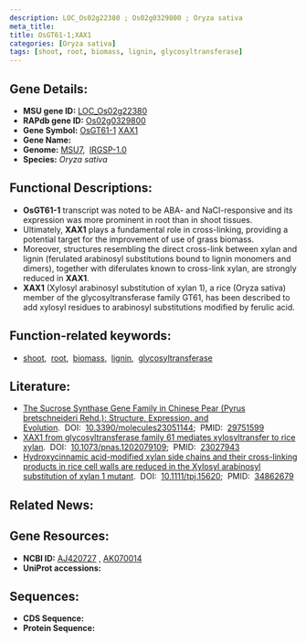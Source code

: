 ```yaml
---
description: LOC_Os02g22380 ; Os02g0329800 ; Oryza sativa
meta_title:
title: OsGT61-1;XAX1
categories: [Oryza sativa]
tags: [shoot, root, biomass, lignin, glycosyltransferase]
---
```


## Gene Details:
- **MSU gene ID:** [LOC_Os02g22380](http://rice.uga.edu/cgi-bin/ORF_infopage.cgi?orf=LOC_Os02g22380)  
- **RAPdb gene ID:** [Os02g0329800](https://rapdb.dna.affrc.go.jp/locus/?name=Os02g0329800)  
- **Gene Symbol:** <u>OsGT61-1</u>&nbsp;<u>XAX1</u>
- **Gene Name:**
- **Genome:**  [MSU7](http://rice.uga.edu/),&nbsp;&nbsp;[IRGSP-1.0](https://rapdb.dna.affrc.go.jp/download/irgsp1.html)
- **Species:** *Oryza sativa*

## Functional Descriptions:
   - **OsGT61-1** transcript was noted to be ABA- and NaCl-responsive and its expression was more prominent in root than in shoot tissues.
   - Ultimately, **XAX1** plays a fundamental role in cross-linking, providing a potential target for the improvement of use of grass biomass.
   - Moreover, structures resembling the direct cross-link between xylan and lignin (ferulated arabinosyl substitutions bound to lignin monomers and dimers), together with diferulates known to cross-link xylan, are strongly reduced in **XAX1**.
   - **XAX1** (Xylosyl arabinosyl substitution of xylan 1), a rice (Oryza sativa) member of the glycosyltransferase family GT61, has been described to add xylosyl residues to arabinosyl substitutions modified by ferulic acid.

## Function-related keywords:
   - [shoot](/tags/shoot/),&nbsp;&nbsp;[root](/tags/root/),&nbsp;&nbsp;[biomass](/tags/biomass/),&nbsp;&nbsp;[lignin](/tags/lignin/),&nbsp;&nbsp;[glycosyltransferase](/tags/glycosyltransferase/)

## Literature:
   - [The Sucrose Synthase Gene Family in Chinese Pear (Pyrus bretschneideri Rehd.): Structure, Expression, and Evolution](https://www.doi.org/10.3390/molecules23051144).&nbsp;&nbsp;DOI:&nbsp;&nbsp;[10.3390/molecules23051144](https://www.doi.org/10.3390/molecules23051144);&nbsp;&nbsp;PMID:&nbsp;&nbsp;[29751599](https://pubmed.ncbi.nlm.nih.gov/29751599/)
   - [XAX1 from glycosyltransferase family 61 mediates xylosyltransfer to rice xylan](https://www.doi.org/10.1073/pnas.1202079109).&nbsp;&nbsp;DOI:&nbsp;&nbsp;[10.1073/pnas.1202079109](https://www.doi.org/10.1073/pnas.1202079109);&nbsp;&nbsp;PMID:&nbsp;&nbsp;[23027943](https://pubmed.ncbi.nlm.nih.gov/23027943/)
   - [Hydroxycinnamic acid-modified xylan side chains and their cross-linking products in rice cell walls are reduced in the Xylosyl arabinosyl substitution of xylan 1 mutant](https://www.doi.org/10.1111/tpj.15620).&nbsp;&nbsp;DOI:&nbsp;&nbsp;[10.1111/tpj.15620](https://www.doi.org/10.1111/tpj.15620);&nbsp;&nbsp;PMID:&nbsp;&nbsp;[34862679](https://pubmed.ncbi.nlm.nih.gov/34862679/)

## Related News:

## Gene Resources:
- **NCBI ID:**  [AJ420727](http://www.ncbi.nlm.nih.gov/nuccore/AJ420727)&nbsp;,&nbsp;[AK070014](http://www.ncbi.nlm.nih.gov/nuccore/AK070014)
- **UniProt accessions:** [](https://www.uniprot.org/uniprotkb//entry)

## Sequences:
- **CDS Sequence:**
- **Protein Sequence:**
